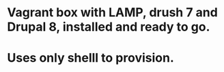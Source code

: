 # Vagrant box with LAMP, drush 7 and Drupal 8, installed and ready to go.
# Uses only shelll to provision. 


